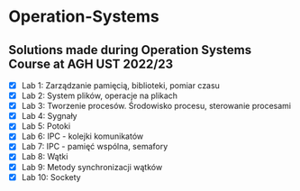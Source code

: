 # Operation-Systems
## Solutions made during Operation Systems Course at AGH UST 2022/23 

- [x] Lab 1: Zarządzanie pamięcią, biblioteki, pomiar czasu 
- [x] Lab 2: System plików, operacje na plikach
- [x] Lab 3: Tworzenie procesów. Środowisko procesu, sterowanie procesami
- [x] Lab 4: Sygnały
- [x] Lab 5: Potoki
- [x] Lab 6: IPC - kolejki komunikatów
- [x] Lab 7: IPC - pamięć wspólna, semafory
- [x] Lab 8: Wątki
- [x] Lab 9: Metody synchronizacji wątków
- [x] Lab 10: Sockety